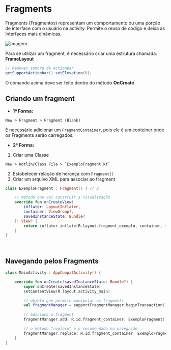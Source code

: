 # Fragments

Fragments (Fragmentos) representam um comportamento ou uma porção de interface com o usuário na activity. Permite o reuso de código e deixa as Interfaces mais dinâmicas.

![imagem](https://www.cdn.geeksforgeeks.org/wp-content/uploads/Fragments_android_1.jpg)


Para se utilizar um fragment, é necessário criar uma estrutura chamada: **FrameLayout**

~~~ java 
// Remover sombra da ActionBar
getSupportActionbar().setElevation(0);
~~~
O comando acima deve ser feito dentro do método **OnCreate**

## Criando um fragment

- **1ª Forma:**

~~~
New > Fragment > Fragment (Blank)
~~~

É necessário adicionar um `FragmentContainer`, pois ele é um conteiner onde os Fragments serão carregados.

- **2ª Forma:**

1. Criar uma Classe

~~~
New > Kotlin/Class File > `ExemploFragment.kt`
~~~

2. Estabelecer relação de herança com `Fragment()`
3. Criar um arquivo XML para associar ao fragment

~~~ kotlin
class ExemploFragment : Fragment() { // 2

    // método que vai construir a visualização
    override fun onCreateView( 
        inflater: LayoutInflater,
        container: ViewGroup?,
        savedInstanceState: Bundle?
    ): View? {
        return inflater.inflate(R.layout.fragment_exemplo, container, false) // 3
    }
}
~~~

<br>

## Navegando pelos Fragments

~~~ kotlin
class MainActivity : AppCompatActivity() {

    override fun onCreate(savedInstanceState: Bundle?) {
        super.onCreate(savedInstanceState)
        setContentView(R.layout.activity_main)

        // objeto que permite manipular os fragments
        val fragmentManager = supportFragmentManager.beginTransaction()
        
        // adiciona o fragment
        fragmentManager.add( R.id.fragment_container, ExemploFragment() ).commit()

        // o método "replace" é o recomendado na navegação
        fragmentManager.replace( R.id.fragment_container, ExemploFragment() ).commit()
    }
}
